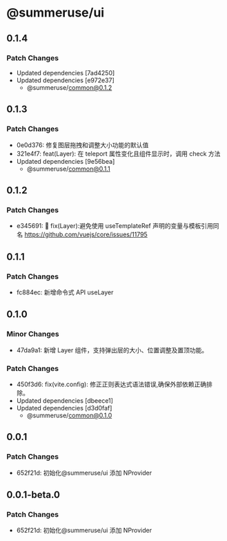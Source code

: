 # @summeruse/ui

## 0.1.4

### Patch Changes

- Updated dependencies [7ad4250]
- Updated dependencies [e972e37]
  - @summeruse/common@0.1.2

## 0.1.3

### Patch Changes

- 0e0d376: 修复图层拖拽和调整大小功能的默认值
- 321e4f7: feat(Layer): 在 teleport 属性变化且组件显示时，调用 check 方法
- Updated dependencies [9e56bea]
  - @summeruse/common@0.1.1

## 0.1.2

### Patch Changes

- e345691: 🐞 fix(Layer):避免使用 useTemplateRef 声明的变量与模板引用同名 https://github.com/vuejs/core/issues/11795

## 0.1.1

### Patch Changes

- fc884ec: 新增命令式 API useLayer

## 0.1.0

### Minor Changes

- 47da9a1: 新增 Layer 组件，支持弹出层的大小、位置调整及置顶功能。

### Patch Changes

- 450f3d6: fix(vite.config): 修正正则表达式语法错误,确保外部依赖正确排除。
- Updated dependencies [dbeece1]
- Updated dependencies [d3d0faf]
  - @summeruse/common@0.1.0

## 0.0.1

### Patch Changes

- 652f21d: 初始化@summeruse/ui 添加 NProvider

## 0.0.1-beta.0

### Patch Changes

- 652f21d: 初始化@summeruse/ui 添加 NProvider
